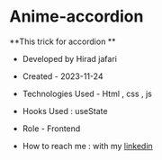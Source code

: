 # Anime-accordion
**This trick for accordion **



- Developed by Hirad jafari

- Created - 2023-11-24

- Technologies Used - Html , css , js

- Hooks Used : useState 

- Role - Frontend

- How to reach me : with my [linkedin](https://www.linkedin.com/in/hirad-jafariii-03317225a/)
